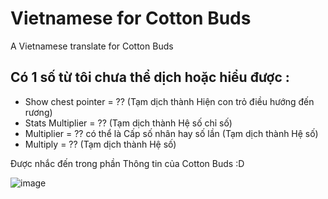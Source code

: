# Vietnamese for Cotton Buds
A Vietnamese translate for Cotton Buds

## Có 1 số từ tôi chưa thể dịch hoặc hiểu được :
- Show chest pointer = ?? (Tạm dịch thành Hiện con trỏ điều hướng đến rương)
- Stats Multiplier = ?? (Tạm dịch thành Hệ số chỉ số)
- Multiplier = ?? có thể là Cấp số nhân hay số lần (Tạm dịch thành Hệ số)
- Multiply = ?? (Tạm dịch thành Hệ số)

Được nhắc đến trong phần Thông tin của Cotton Buds :D


![image](https://user-images.githubusercontent.com/98001973/234882348-1f63bc3f-3aa8-4e63-916b-0e28a7d096de.png)

